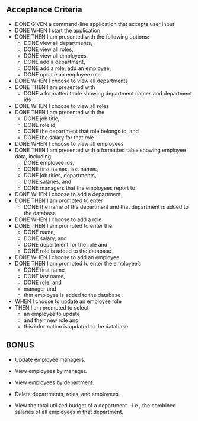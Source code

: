 ## Acceptance Criteria

* DONE GIVEN a command-line application that accepts user input
* DONE WHEN I start the application
* DONE THEN I am presented with the following options: 
  - DONE view all departments, 
  - DONE view all roles, 
  - DONE view all employees, 
  - DONE add a department, 
  - DONE add a role, add an employee,
  - DONE update an employee role
* DONE WHEN I choose to view all departments
* DONE THEN I am presented with 
  - DONE a formatted table showing department names and department ids
* DONE WHEN I choose to view all roles
* DONE THEN I am presented with the 
  - DONE job title, 
  - DONE role id, 
  - DONE the department that role belongs to, and 
  - DONE the salary for that role
* DONE WHEN I choose to view all employees
* DONE THEN I am presented with a formatted table showing employee data, including 
  - DONE employee ids, 
  - DONE first names, last names, 
  - DONE job titles, departments, 
  - DONE salaries, and 
  - DONE managers that the employees report to
* DONE WHEN I choose to add a department
* DONE THEN I am prompted to enter 
  - DONE the name of the department and that department is added to the database
* DONE WHEN I choose to add a role
* DONE THEN I am prompted to enter the 
  - DONE name, 
  - DONE salary, and 
  - DONE department for the role and
  - DONE role is added to the database
* DONE WHEN I choose to add an employee
* DONE THEN I am prompted to enter the employee’s
  - DONE first name, 
  - DONE last name, 
  - DONE role, and 
  - manager and 
  - that employee is added to the database
* WHEN I choose to update an employee role
* THEN I am prompted to select 
  - an employee to update 
  - and their new role and 
  - this information is updated in the database 

## BONUS

* Update employee managers.

* View employees by manager.

* View employees by department.

* Delete departments, roles, and employees.

* View the total utilized budget of a department—i.e., the combined salaries of all employees in that department.
